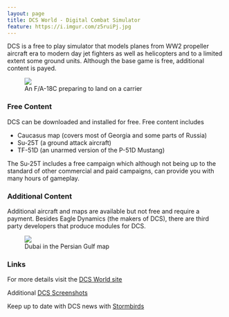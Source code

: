 ```yaml
---
layout: page
title: DCS World - Digital Combat Simulator
feature: https://i.imgur.com/z5ruiPj.jpg
---
```


DCS is a free to play simulator that models planes from WW2 propeller aircraft era 
to modern day jet fighters as well as helicopters and to a limited extent some 
ground units. Although the base game is free, additional content is payed.

<figure class="">
    <a href="https://i.imgur.com/0vI60zu.jpg?1"><img src="https://i.imgur.com/0vI60zu.jpg?1"></a>
    <figcaption>An F/A-18C preparing to land on a carrier</figcaption>
</figure>

### Free Content

DCS can be downloaded and installed for free. Free content includes

* Caucasus map (covers most of Georgia and some parts of Russia)
* Su-25T (a ground attack aircraft)
* TF-51D (an unarmed version of the P-51D Mustang)

The Su-25T includes a free campaign which although not being up to the standard 
of other commercial and paid campaigns, can provide you with many hours of gameplay.

### Additional Content

Additional aircraft and maps are available but not free and require a payment.
Besides Eagle Dynamics (the makers of DCS), there are third party developers that
produce modules for DCS.

<figure class="">
    <a href="https://stormbirds.files.wordpress.com/2018/05/dubai-city2.jpg"><img src="https://stormbirds.files.wordpress.com/2018/05/dubai-city2.jpg"></a>
    <figcaption>Dubai in the Persian Gulf map</figcaption>
</figure>

### Links

For more details visit the [DCS World site](https://www.digitalcombatsimulator.com/)

Additional [DCS Screenshots](https://www.digitalcombatsimulator.com/en/downloads/screenshots/)

Keep up to date with DCS news with [Stormbirds](https://stormbirds.blog/)